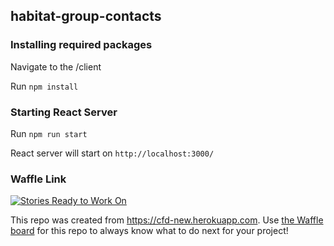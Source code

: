 ## habitat-group-contacts

### Installing required packages

Navigate to the /client

Run ```npm install```


### Starting React Server

Run ```npm run start ```

React server will start on ```http://localhost:3000/```



### Waffle Link 

[![Stories Ready to Work On](https://badge.waffle.io/codefordenver/habitat-group-contacts.svg?label=ready&title=Cards%20Ready%20To%20Work%20On)](https://waffle.io/codefordenver/habitat-group-contacts)

This repo was created from https://cfd-new.herokuapp.com. Use [the Waffle board](https://waffle.io/codefordenver/habitat-group-contacts) for this repo to always know what to do next for your project!
